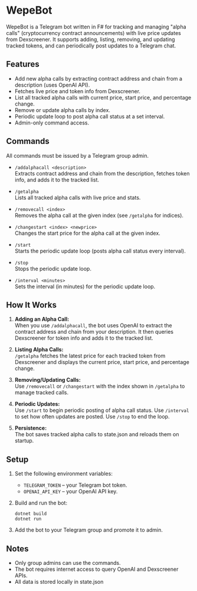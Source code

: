 # WepeBot

WepeBot is a Telegram bot written in F# for tracking and managing "alpha calls" (cryptocurrency contract announcements) with live price updates from Dexscreener. It supports adding, listing, removing, and updating tracked tokens, and can periodically post updates to a Telegram chat.

## Features

- Add new alpha calls by extracting contract address and chain from a description (uses OpenAI API).
- Fetches live price and token info from Dexscreener.
- List all tracked alpha calls with current price, start price, and percentage change.
- Remove or update alpha calls by index.
- Periodic update loop to post alpha call status at a set interval.
- Admin-only command access.

## Commands

All commands must be issued by a Telegram group admin.

- `/addalphacall <description>`  
  Extracts contract address and chain from the description, fetches token info, and adds it to the tracked list.

- `/getalpha`  
  Lists all tracked alpha calls with live price and stats.

- `/removecall <index>`  
  Removes the alpha call at the given index (see `/getalpha` for indices).

- `/changestart <index> <newprice>`  
  Changes the start price for the alpha call at the given index.

- `/start`  
  Starts the periodic update loop (posts alpha call status every interval).

- `/stop`  
  Stops the periodic update loop.

- `/interval <minutes>`  
  Sets the interval (in minutes) for the periodic update loop.

## How It Works

1. **Adding an Alpha Call:**  
   When you use `/addalphacall`, the bot uses OpenAI to extract the contract address and chain from your description. It then queries Dexscreener for token info and adds it to the tracked list.

2. **Listing Alpha Calls:**  
   `/getalpha` fetches the latest price for each tracked token from Dexscreener and displays the current price, start price, and percentage change.

3. **Removing/Updating Calls:**  
   Use `/removecall` or `/changestart` with the index shown in `/getalpha` to manage tracked calls.

4. **Periodic Updates:**  
   Use `/start` to begin periodic posting of alpha call status. Use `/interval` to set how often updates are posted. Use `/stop` to end the loop.

5. **Persistence:**  
   The bot saves tracked alpha calls to state.json and reloads them on startup.

## Setup

1. Set the following environment variables:
   - `TELEGRAM_TOKEN` – your Telegram bot token.
   - `OPENAI_API_KEY` – your OpenAI API key.

2. Build and run the bot:
   ```
   dotnet build
   dotnet run
   ```

3. Add the bot to your Telegram group and promote it to admin.

## Notes

- Only group admins can use the commands.
- The bot requires internet access to query OpenAI and Dexscreener APIs.
- All data is stored locally in state.json
